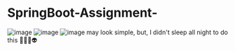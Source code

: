 # SpringBoot-Assignment-
![image](https://user-images.githubusercontent.com/93324684/219799559-f6d3c3d5-7fa1-4ecf-8eaf-146f33ffb430.png)
![image](https://user-images.githubusercontent.com/93324684/219799624-6ab5a7f3-b25c-492f-a57c-4a43bdc9f7af.png)
![image](https://user-images.githubusercontent.com/93324684/219799680-09b00fab-e52d-4975-801a-87cce8a78cf0.png)
may look simple, but, I didn't sleep all night to do this 🥱🥱🥱👽
